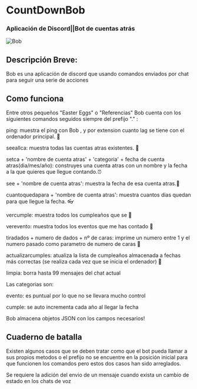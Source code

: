 # CountDownBob
### Aplicación de Discord||Bot de cuentas atrás

![Bob](https://i.imgur.com/7mmWmFA.jpg)

## Descripción Breve:

Bob es una aplicación de discord que usando comandos enviados por chat para seguir una serie de acciones

## Como funciona

Entre otros pequeños "Easter Eggs" o "Referencias" Bob cuenta con los siguientes comandos seguidos siempre del prefijo "." : 

ping: muestra el ping con  Bob , y por extension cuanto lag se tiene con el ordenador principal. :space_invader:
 
 seeallca: muestra todas las cuentas atras existentes. :bookmark:
 
 setca + 'nombre de cuenta atras' + 'categoria' + fecha de cuenta atras(dia/mes/año): construyes una cuenta atras con un nombre y la fecha a la que quieres que llegue contando.:alarm_clock:
 
 see + 'nombre de cuenta atras':  muestra la fecha de esa cuenta atras.:date:
 
 cuantoquedapara + 'nombre de cuenta atras': muestra cuantos dias quedan para que llegue la fecha. :eyeglasses:
 
 vercumple: muestra todos los cumpleaños que se :tada:
 
 verevento: muestra todos los eventos que me has contado :pencil:
 
 tiradados + numero de dados + nº de caras: imprime un numero entre 1 y el numero pasado como parametro de numero de caras :game_die:
 
 actualizarcumples: atualiza la lista de cumpleaños almacenada a fechas más correctas 
 (se realiza cada vez que se inicia el ordenador) :gift:
 
 limpia: borra hasta 99 mensajes del chat actual
 
 Las categorias son: 
 
 evento: es puntual por lo que no se llevara mucho control 
 
 cumple: se auto incrementa cada año al llegar la fecha

Bob almacena objetos JSON con los campos necesarios!

## Cuaderno de batalla

Existen algunos casos que se deben tratar como que el bot pueda llamar a sus propios metodos o el prefijo no se encuentre en la posición inicial para que funcionen los comandos pero estos dos casos han sido arreglados.

Se requiere la adición del envio de un mensaje cuando exista un cambio de estado en los chats de voz